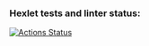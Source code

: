 ### Hexlet tests and linter status:
[![Actions Status](https://github.com/Architect-ml/layout-designer-project-58/workflows/hexlet-check/badge.svg)](https://github.com/Architect-ml/layout-designer-project-58/actions)